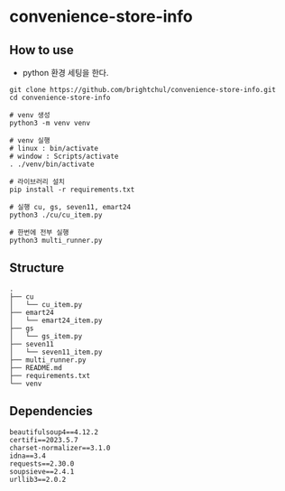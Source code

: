 # convenience-store-info

## How to use 

- python 환경 세팅을 한다.

```shell
git clone https://github.com/brightchul/convenience-store-info.git
cd convenience-store-info

# venv 생성
python3 -m venv venv

# venv 실행
# linux : bin/activate
# window : Scripts/activate
. ./venv/bin/activate  

# 라이브러리 설치
pip install -r requirements.txt

# 실행 cu, gs, seven11, emart24
python3 ./cu/cu_item.py

# 한번에 전부 실행
python3 multi_runner.py 
```

## Structure

```
.
├── cu
│   └── cu_item.py
├── emart24
│   └── emart24_item.py
├── gs
│   └── gs_item.py
├── seven11
│   └── seven11_item.py
├── multi_runner.py
├── README.md
├── requirements.txt
└── venv
```

## Dependencies

```
beautifulsoup4==4.12.2
certifi==2023.5.7
charset-normalizer==3.1.0
idna==3.4
requests==2.30.0
soupsieve==2.4.1
urllib3==2.0.2
```
